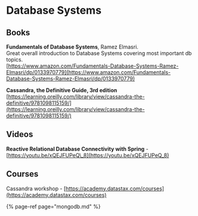 # Database Systems

## Books

**Fundamentals of Database Systems**, Ramez Elmasri.   
Great overall introduction to Database Systems covering most important db topics.  
[https://www.amazon.com/Fundamentals-Database-Systems-Ramez-Elmasri/dp/0133970779](https://www.amazon.com/Fundamentals-Database-Systems-Ramez-Elmasri/dp/0133970779) 

**Cassandra, the Definitive Guide, 3rd edition** [https://learning.oreilly.com/library/view/cassandra-the-definitive/9781098115159/](https://learning.oreilly.com/library/view/cassandra-the-definitive/9781098115159/)  


## Videos

**Reactive Relational Database Connectivity with Spring** -[https://youtu.be/xQEJFUPeQ\_8](https://youtu.be/xQEJFUPeQ_8)

## Courses

Cassandra workshop - [https://academy.datastax.com/courses](https://academy.datastax.com/courses)

{% page-ref page="mongodb.md" %}








